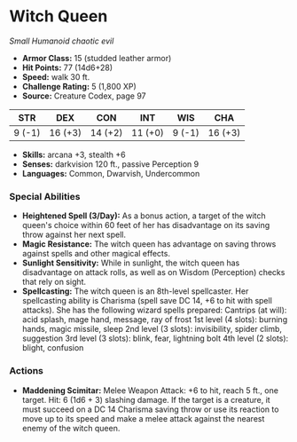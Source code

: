 # Witch Queen

*Small* *Humanoid* *chaotic evil*

- **Armor Class:** 15 (studded leather armor)
- **Hit Points:** 77 (14d6+28)
- **Speed:** walk 30 ft.
- **Challenge Rating:** 5 (1,800 XP)
- **Source:** Creature Codex, page 97

| STR | DEX | CON | INT | WIS | CHA |
| --- | --- | --- | --- | --- | --- |
| 9 (-1) | 16 (+3) | 14 (+2) | 11 (+0) | 9 (-1) | 16 (+3) |

- **Skills:** arcana +3, stealth +6
- **Senses:** darkvision 120 ft., passive Perception 9
- **Languages:** Common, Dwarvish, Undercommon

### Special Abilities

- **Heightened Spell (3/Day):** As a bonus action, a target of the witch queen's choice within 60 feet of her has disadvantage on its saving throw against her next spell.
- **Magic Resistance:** The witch queen has advantage on saving throws against spells and other magical effects.
- **Sunlight Sensitivity:** While in sunlight, the witch queen has disadvantage on attack rolls, as well as on Wisdom (Perception) checks that rely on sight.
- **Spellcasting:** The witch queen is an 8th-level spellcaster. Her spellcasting ability is Charisma (spell save DC 14, +6 to hit with spell attacks). She has the following wizard spells prepared: 
Cantrips (at will): acid splash, mage hand, message, ray of frost
1st level (4 slots): burning hands, magic missile, sleep
2nd level (3 slots): invisibility, spider climb, suggestion
3rd level (3 slots): blink, fear, lightning bolt
4th level (2 slots): blight, confusion

### Actions

- **Maddening Scimitar:** Melee Weapon Attack: +6 to hit, reach 5 ft., one target. Hit: 6 (1d6 + 3) slashing damage. If the target is a creature, it must succeed on a DC 14 Charisma saving throw or use its reaction to move up to its speed and make a melee attack against the nearest enemy of the witch queen.


